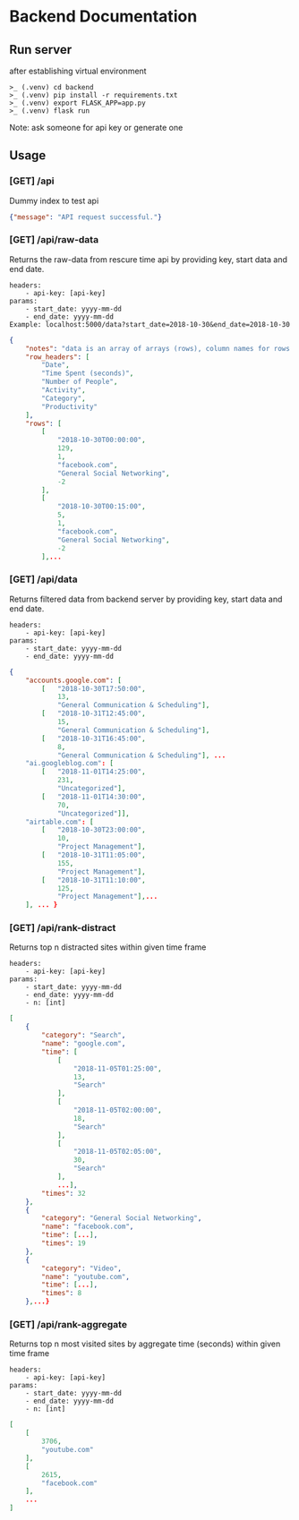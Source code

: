 # Backend Documentation

## Run server
after establishing virtual environment
```
>_ (.venv) cd backend
>_ (.venv) pip install -r requirements.txt
>_ (.venv) export FLASK_APP=app.py
>_ (.venv) flask run
```

Note: ask someone for api key or generate one

## Usage
### [GET] /api
Dummy index to test api
```Json
{"message": "API request successful."}
```

### [GET] /api/raw-data
Returns the raw-data from rescure time api by providing key, start data and end date.

```Usage
headers: 
    - api-key: [api-key]
params: 
    - start_date: yyyy-mm-dd
    - end_date: yyyy-mm-dd
Example: localhost:5000/data?start_date=2018-10-30&end_date=2018-10-30
```
```Json
{
    "notes": "data is an array of arrays (rows), column names for rows in row_headers",
    "row_headers": [
        "Date",
        "Time Spent (seconds)",
        "Number of People",
        "Activity",
        "Category",
        "Productivity"
    ],
    "rows": [
        [
            "2018-10-30T00:00:00",
            129,
            1,
            "facebook.com",
            "General Social Networking",
            -2
        ],
        [
            "2018-10-30T00:15:00",
            5,
            1,
            "facebook.com",
            "General Social Networking",
            -2
        ],...
```


### [GET] /api/data
Returns filtered data from backend server by providing key, start data and end date.

```Usage
headers: 
    - api-key: [api-key]
params: 
    - start_date: yyyy-mm-dd
    - end_date: yyyy-mm-dd
```

```Json
{
    "accounts.google.com": [
        [   "2018-10-30T17:50:00",
            13,
            "General Communication & Scheduling"],
        [   "2018-10-31T12:45:00",
            15,
            "General Communication & Scheduling"],
        [   "2018-10-31T16:45:00",
            8,
            "General Communication & Scheduling"], ... 
    "ai.googleblog.com": [
        [   "2018-11-01T14:25:00",
            231,
            "Uncategorized"],
        [   "2018-11-01T14:30:00",
            70,
            "Uncategorized"]],
    "airtable.com": [
        [   "2018-10-30T23:00:00",
            10,
            "Project Management"],
        [   "2018-10-31T11:05:00",
            155,
            "Project Management"],
        [   "2018-10-31T11:10:00",
            125,
            "Project Management"],...
    ], ... }
```

### [GET] /api/rank-distract
Returns top n distracted sites within given time frame

```Usage
headers: 
    - api-key: [api-key]
params: 
    - start_date: yyyy-mm-dd
    - end_date: yyyy-mm-dd
    - n: [int]
```

```Json
[
    {
        "category": "Search",
        "name": "google.com",
        "time": [
            [
                "2018-11-05T01:25:00",
                13,
                "Search"
            ],
            [
                "2018-11-05T02:00:00",
                18,
                "Search"
            ],
            [
                "2018-11-05T02:05:00",
                30,
                "Search"
            ],
            ...],
        "times": 32
    },
    {
        "category": "General Social Networking",
        "name": "facebook.com",
        "time": [...],
        "times": 19
    },
    {
        "category": "Video",
        "name": "youtube.com",
        "time": [...],
        "times": 8
    },...}
```

### [GET] /api/rank-aggregate
Returns top n most visited sites by aggregate time (seconds) within given time frame

```Usage
headers: 
    - api-key: [api-key]
params: 
    - start_date: yyyy-mm-dd
    - end_date: yyyy-mm-dd
    - n: [int]
```

```Json
[
    [
        3706,
        "youtube.com"
    ],
    [
        2615,
        "facebook.com"
    ],
    ...
]
```
